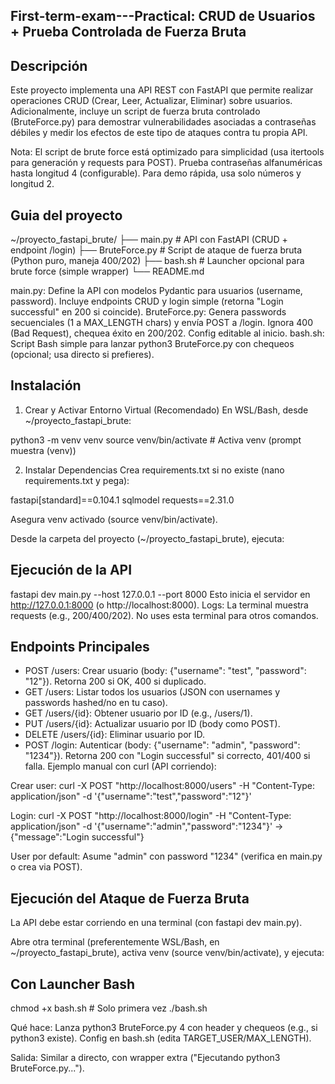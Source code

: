 ## First-term-exam---Practical: CRUD de Usuarios + Prueba Controlada de Fuerza Bruta
## Descripción
Este proyecto implementa una API REST con FastAPI que permite realizar operaciones CRUD (Crear, Leer, Actualizar, Eliminar) sobre usuarios. Adicionalmente, incluye un script de fuerza bruta controlado (BruteForce.py) para demostrar vulnerabilidades asociadas a contraseñas débiles y medir los efectos de este tipo de ataques contra tu propia API.

Nota: El script de brute force está optimizado para simplicidad (usa itertools para generación y requests para POST). Prueba contraseñas alfanuméricas hasta longitud 4 (configurable). Para demo rápida, usa solo números y longitud 2.

## Guia del proyecto
~/proyecto_fastapi_brute/
├── main.py              # API con FastAPI (CRUD + endpoint /login)
├── BruteForce.py        # Script de ataque de fuerza bruta (Python puro, maneja 400/202)
├── bash.sh              # Launcher opcional para brute force (simple wrapper)
└── README.md            

main.py: Define la API con modelos Pydantic para usuarios (username, password). Incluye endpoints CRUD y login simple (retorna "Login successful" en 200 si coincide).
BruteForce.py: Genera passwords secuenciales (1 a MAX_LENGTH chars) y envía POST a /login. Ignora 400 (Bad Request), chequea éxito en 200/202. Config editable al inicio.
bash.sh: Script Bash simple para lanzar python3 BruteForce.py con chequeos (opcional; usa directo si prefieres).

## Instalación
1. Crear y Activar Entorno Virtual (Recomendado)
En WSL/Bash, desde ~/proyecto_fastapi_brute:

python3 -m venv venv
source venv/bin/activate  # Activa venv (prompt muestra (venv))

2. Instalar Dependencias
Crea requirements.txt si no existe (nano requirements.txt y pega):

fastapi[standard]==0.104.1
sqlmodel
requests==2.31.0

Asegura venv activado (source venv/bin/activate).

Desde la carpeta del proyecto (~/proyecto_fastapi_brute), ejecuta:
## Ejecución de la API
fastapi dev main.py --host 127.0.0.1 --port 8000
Esto inicia el servidor en http://127.0.0.1:8000 (o http://localhost:8000).
Logs: La terminal muestra requests (e.g., 200/400/202). No uses esta terminal para otros comandos.

## Endpoints Principales
* POST /users: Crear usuario (body: {"username": "test", "password": "12"}). Retorna 200 si OK, 400 si duplicado.
* GET /users: Listar todos los usuarios (JSON con usernames y passwords hashed/no en tu caso).
* GET /users/{id}: Obtener usuario por ID (e.g., /users/1).
* PUT /users/{id}: Actualizar usuario por ID (body como POST).
* DELETE /users/{id}: Eliminar usuario por ID.
* POST /login: Autenticar (body: {"username": "admin", "password": "1234"}). Retorna 200 con "Login successful" si correcto, 401/400 si falla.
Ejemplo manual con curl (API corriendo):

Crear user: curl -X POST "http://localhost:8000/users" -H "Content-Type: application/json" -d '{"username":"test","password":"12"}'

Login: curl -X POST "http://localhost:8000/login" -H "Content-Type: application/json" -d '{"username":"admin","password":"1234"}' → {"message":"Login successful"}

User por default: Asume "admin" con password "1234" (verifica en main.py o crea via POST).

## Ejecución del Ataque de Fuerza Bruta
La API debe estar corriendo en una terminal (con fastapi dev main.py).

Abre otra terminal (preferentemente WSL/Bash, en ~/proyecto_fastapi_brute), activa venv (source venv/bin/activate), y ejecuta:

## Con Launcher Bash 
chmod +x bash.sh  # Solo primera vez
./bash.sh

Qué hace: Lanza python3 BruteForce.py 4 con header y chequeos (e.g., si python3 existe). Config en bash.sh (edita TARGET_USER/MAX_LENGTH).

Salida: Similar a directo, con wrapper extra ("Ejecutando python3 BruteForce.py...").
